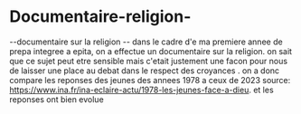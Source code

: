 # Documentaire-religion-
--documentaire sur la religion --
dans le cadre d'e ma premiere annee de prepa integree a epita, on a effectue un documentaire sur la religion.
on sait que ce sujet peut etre sensible mais c'etait justement une facon pour nous de laisser une place au debat dans le respect des croyances .
on a donc compare les reponses des jeunes des annees 1978 a ceux de 2023
source: https://www.ina.fr/ina-eclaire-actu/1978-les-jeunes-face-a-dieu.
et les reponses ont bien evolue 
